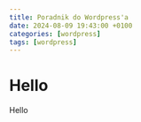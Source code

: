 ```yaml
---
title: Poradnik do Wordpress'a
date: 2024-08-09 19:43:00 +0100
categories: [wordpress]
tags: [wordpress]
---
```

# Hello
Hello

